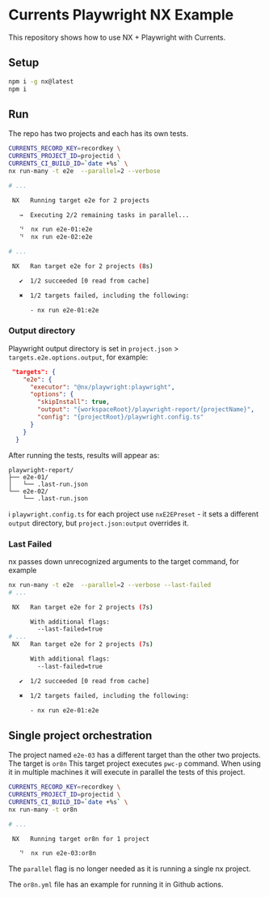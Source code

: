 # Currents Playwright NX Example

This repository shows how to use NX + Playwright with Currents.

## Setup

```sh
npm i -g nx@latest
npm i
```

## Run

The repo has two projects and each has its own tests.

```sh
CURRENTS_RECORD_KEY=recordkey \
CURRENTS_PROJECT_ID=projectid \
CURRENTS_CI_BUILD_ID=`date +%s` \
nx run-many -t e2e  --parallel=2 --verbose

# ...

 NX   Running target e2e for 2 projects

   →  Executing 2/2 remaining tasks in parallel...

   ⠙  nx run e2e-01:e2e
   ⠙  nx run e2e-02:e2e

# ...

 NX   Ran target e2e for 2 projects (8s)

   ✔  1/2 succeeded [0 read from cache]

   ✖  1/2 targets failed, including the following:

      - nx run e2e-01:e2e
```

### Output directory

Playwright output directory is set in `project.json` > `targets.e2e.options.output`, for example:

```json
 "targets": {
    "e2e": {
      "executor": "@nx/playwright:playwright",
      "options": {
        "skipInstall": true,
        "output": "{workspaceRoot}/playwright-report/{projectName}",
        "config": "{projectRoot}/playwright.config.ts"
      }
    }
  }
```

After running the tests, results will appear as:

```plain
playwright-report/
├── e2e-01/
│   └── .last-run.json
└── e2e-02/
    └── .last-run.json
```

ℹ️ `playwright.config.ts` for each project use `nxE2EPreset` - it sets a different `output` directory, but `project.json:output` overrides it.

### Last Failed

nx passes down unrecognized arguments to the target command, for example

```sh
nx run-many -t e2e  --parallel=2 --verbose --last-failed
# ...

 NX   Ran target e2e for 2 projects (7s)

      With additional flags:
        --last-failed=true
# ...
 NX   Ran target e2e for 2 projects (7s)

      With additional flags:
        --last-failed=true

   ✔  1/2 succeeded [0 read from cache]

   ✖  1/2 targets failed, including the following:

      - nx run e2e-01:e2e
```

## Single project orchestration

The project named `e2e-03` has a different target than the other two projects. The target is `or8n`
This target project executes `pwc-p` command. When using it in multiple machines it will execute in parallel the tests of this project.

```sh
CURRENTS_RECORD_KEY=recordkey \
CURRENTS_PROJECT_ID=projectid \
CURRENTS_CI_BUILD_ID=`date +%s` \
nx run-many -t or8n

# ...

 NX   Running target or8n for 1 project

   ⠙  nx run e2e-03:or8n
```

The `parallel` flag is no longer needed as it is running a single nx project.

The `or8n.yml` file has an example for running it in Github actions.
